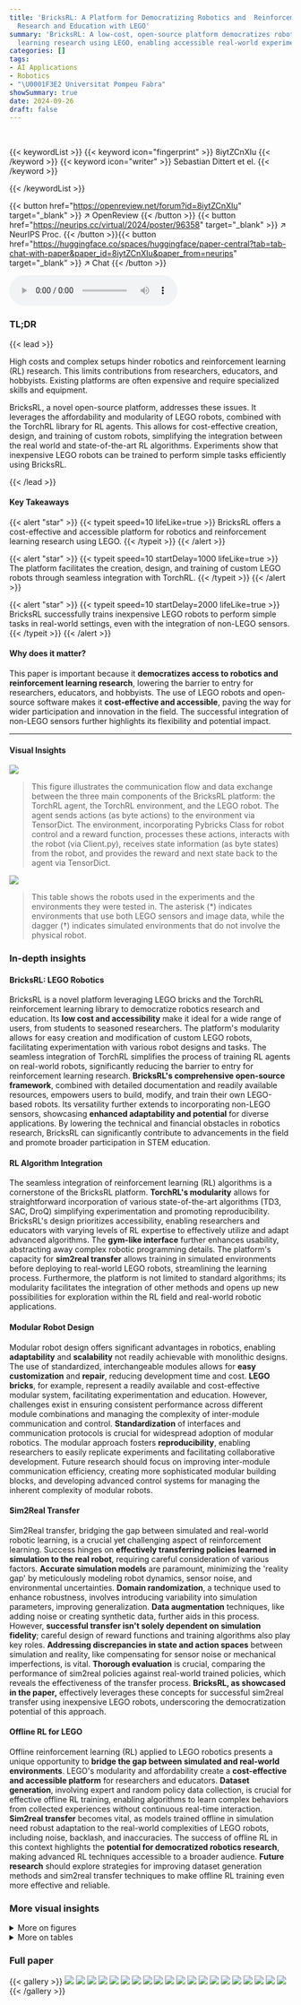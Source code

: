```yaml
---
title: 'BricksRL: A Platform for Democratizing Robotics and  Reinforcement Learning
  Research and Education with LEGO'
summary: 'BricksRL: A low-cost, open-source platform democratizes robotics and reinforcement
  learning research using LEGO, enabling accessible real-world experiments.'
categories: []
tags:
- AI Applications
- Robotics
- "\U0001F3E2 Universitat Pompeu Fabra"
showSummary: true
date: 2024-09-26
draft: false
---
```


<br>

{{< keywordList >}}
{{< keyword icon="fingerprint" >}} 8iytZCnXIu {{< /keyword >}}
{{< keyword icon="writer" >}} Sebastian Dittert et el. {{< /keyword >}}
 
{{< /keywordList >}}

{{< button href="https://openreview.net/forum?id=8iytZCnXIu" target="_blank" >}}
↗ OpenReview
{{< /button >}}
{{< button href="https://neurips.cc/virtual/2024/poster/96358" target="_blank" >}}
↗ NeurIPS Proc.
{{< /button >}}{{< button href="https://huggingface.co/spaces/huggingface/paper-central?tab=tab-chat-with-paper&paper_id=8iytZCnXIu&paper_from=neurips" target="_blank" >}}
↗ Chat
{{< /button >}}



<audio controls>
    <source src="https://ai-paper-reviewer.com/8iytZCnXIu/podcast.wav" type="audio/wav">
    Your browser does not support the audio element.
</audio>


### TL;DR


{{< lead >}}

High costs and complex setups hinder robotics and reinforcement learning (RL) research.  This limits contributions from researchers, educators, and hobbyists.  Existing platforms are often expensive and require specialized skills and equipment.

BricksRL, a novel open-source platform, addresses these issues. It leverages the affordability and modularity of LEGO robots, combined with the TorchRL library for RL agents.  This allows for cost-effective creation, design, and training of custom robots, simplifying the integration between the real world and state-of-the-art RL algorithms. Experiments show that inexpensive LEGO robots can be trained to perform simple tasks efficiently using BricksRL.

{{< /lead >}}


#### Key Takeaways

{{< alert "star" >}}
{{< typeit speed=10 lifeLike=true >}} BricksRL offers a cost-effective and accessible platform for robotics and reinforcement learning research using LEGO. {{< /typeit >}}
{{< /alert >}}

{{< alert "star" >}}
{{< typeit speed=10 startDelay=1000 lifeLike=true >}} The platform facilitates the creation, design, and training of custom LEGO robots through seamless integration with TorchRL. {{< /typeit >}}
{{< /alert >}}

{{< alert "star" >}}
{{< typeit speed=10 startDelay=2000 lifeLike=true >}} BricksRL successfully trains inexpensive LEGO robots to perform simple tasks in real-world settings, even with the integration of non-LEGO sensors. {{< /typeit >}}
{{< /alert >}}

#### Why does it matter?
This paper is important because it **democratizes access to robotics and reinforcement learning research**, lowering the barrier to entry for researchers, educators, and hobbyists.  The use of LEGO robots and open-source software makes it **cost-effective and accessible**, paving the way for wider participation and innovation in the field. The successful integration of non-LEGO sensors further highlights its flexibility and potential impact.

------
#### Visual Insights



![](https://ai-paper-reviewer.com/8iytZCnXIu/figures_1_1.jpg)

> This figure illustrates the communication flow and data exchange between the three main components of the BricksRL platform: the TorchRL agent, the TorchRL environment, and the LEGO robot.  The agent sends actions (as byte actions) to the environment via TensorDict. The environment, incorporating Pybricks Class for robot control and a reward function, processes these actions, interacts with the robot (via Client.py), receives state information (as byte states) from the robot, and provides the reward and next state back to the agent via TensorDict.





![](https://ai-paper-reviewer.com/8iytZCnXIu/tables_5_1.jpg)

> This table shows the robots used in the experiments and the environments they were tested in.  The asterisk (*) indicates environments that use both LEGO sensors and image data, while the dagger (†) indicates simulated environments that do not involve the physical robot.





### In-depth insights


#### BricksRL: LEGO Robotics
BricksRL is a novel platform leveraging LEGO bricks and the TorchRL reinforcement learning library to democratize robotics research and education.  Its **low cost and accessibility** make it ideal for a wide range of users, from students to seasoned researchers.  The platform's modularity allows for easy creation and modification of custom LEGO robots, facilitating experimentation with various robot designs and tasks. The seamless integration of TorchRL simplifies the process of training RL agents on real-world robots, significantly reducing the barrier to entry for reinforcement learning research. **BricksRL's comprehensive open-source framework**, combined with detailed documentation and readily available resources, empowers users to build, modify, and train their own LEGO-based robots.  Its versatility further extends to incorporating non-LEGO sensors, showcasing **enhanced adaptability and potential** for diverse applications. By lowering the technical and financial obstacles in robotics research, BricksRL can significantly contribute to advancements in the field and promote broader participation in STEM education.

#### RL Algorithm Integration
The seamless integration of reinforcement learning (RL) algorithms is a cornerstone of the BricksRL platform.  **TorchRL's modularity** allows for straightforward incorporation of various state-of-the-art algorithms (TD3, SAC, DroQ) simplifying experimentation and promoting reproducibility.  BricksRL's design prioritizes accessibility, enabling researchers and educators with varying levels of RL expertise to effectively utilize and adapt advanced algorithms. The **gym-like interface** further enhances usability, abstracting away complex robotic programming details.  The platform's capacity for **sim2real transfer** allows training in simulated environments before deploying to real-world LEGO robots, streamlining the learning process. Furthermore, the platform is not limited to standard algorithms; its modularity facilitates the integration of other methods and opens up new possibilities for exploration within the RL field and real-world robotic applications.

#### Modular Robot Design
Modular robot design offers significant advantages in robotics, enabling **adaptability** and **scalability** not readily achievable with monolithic designs.  The use of standardized, interchangeable modules allows for **easy customization** and **repair**, reducing development time and cost.  **LEGO bricks**, for example, represent a readily available and cost-effective modular system, facilitating experimentation and education.  However, challenges exist in ensuring consistent performance across different module combinations and managing the complexity of inter-module communication and control.  **Standardization** of interfaces and communication protocols is crucial for widespread adoption of modular robotics.  The modular approach fosters **reproducibility**, enabling researchers to easily replicate experiments and facilitating collaborative development.  Future research should focus on improving inter-module communication efficiency, creating more sophisticated modular building blocks, and developing advanced control systems for managing the inherent complexity of modular robots.

#### Sim2Real Transfer
Sim2Real transfer, bridging the gap between simulated and real-world robotic learning, is a crucial yet challenging aspect of reinforcement learning.  Success hinges on **effectively transferring policies learned in simulation to the real robot**, requiring careful consideration of various factors.  **Accurate simulation models** are paramount, minimizing the 'reality gap' by meticulously modeling robot dynamics, sensor noise, and environmental uncertainties.  **Domain randomization**, a technique used to enhance robustness, involves introducing variability into simulation parameters, improving generalization. **Data augmentation** techniques, like adding noise or creating synthetic data, further aids in this process.  However, **successful transfer isn't solely dependent on simulation fidelity**; careful design of reward functions and training algorithms also play key roles.  **Addressing discrepancies in state and action spaces** between simulation and reality, like compensating for sensor noise or mechanical imperfections, is vital.  **Thorough evaluation** is crucial, comparing the performance of sim2real policies against real-world trained policies, which reveals the effectiveness of the transfer process.  **BricksRL, as showcased in the paper,** effectively leverages these concepts for successful sim2real transfer using inexpensive LEGO robots, underscoring the democratization potential of this approach.

#### Offline RL for LEGO
Offline reinforcement learning (RL) applied to LEGO robotics presents a unique opportunity to **bridge the gap between simulated and real-world environments**.  LEGO's modularity and affordability create a **cost-effective and accessible platform** for researchers and educators.  **Dataset generation**, involving expert and random policy data collection, is crucial for effective offline RL training, enabling algorithms to learn complex behaviors from collected experiences without continuous real-time interaction.  **Sim2real transfer** becomes vital, as models trained offline in simulation need robust adaptation to the real-world complexities of LEGO robots, including noise, backlash, and inaccuracies.  The success of offline RL in this context highlights the **potential for democratized robotics research**, making advanced RL techniques accessible to a broader audience.  **Future research** should explore strategies for improving dataset generation methods and sim2real transfer techniques to make offline RL training even more effective and reliable.


### More visual insights

<details>
<summary>More on figures
</summary>


![](https://ai-paper-reviewer.com/8iytZCnXIu/figures_3_1.jpg)

> This figure shows three different LEGO robots used in the experiments described in the paper.  (a) shows a simple two-wheeled robot, (b) shows a quadrupedal walking robot, and (c) shows a robotic arm. These robots represent a range of complexity and demonstrate the versatility of the BricksRL platform for building and controlling various robotic designs.


![](https://ai-paper-reviewer.com/8iytZCnXIu/figures_6_1.jpg)

> This figure shows the training performance of the 2Wheeler robot on two different tasks: RunAway-v0 and Spinning-v0.  The left subplot (RunAway-v0) illustrates the reward obtained by four different reinforcement learning algorithms (Random, SAC, TD3, DroQ) over 40 training episodes.  It shows the average reward with shaded standard deviation areas. The right subplot (Spinning-v0) displays the same information but over 15 episodes for the Spinning-v0 task.  The figure visually demonstrates the learning progress of the algorithms on each task and allows a comparison of their performance.


![](https://ai-paper-reviewer.com/8iytZCnXIu/figures_7_1.jpg)

> This figure compares the training performance of different reinforcement learning algorithms (Random, SAC, TD3, DroQ) on two environments for the Walker robot: the real-world Walker-v0 environment and its simulated counterpart, WalkerSim-v0.  The x-axis represents the episode number, and the y-axis shows the reward obtained during training. Shaded areas indicate the standard deviation across multiple training runs.  The figure illustrates the learning curves of each algorithm, highlighting their performance in both real-world and simulated scenarios, and how they compare against a random baseline.


![](https://ai-paper-reviewer.com/8iytZCnXIu/figures_8_1.jpg)

> This figure shows the training performance comparison of different reinforcement learning algorithms (Random, SAC, TD3, DroQ) for the RoboArm robot in two environments: the real-world RoboArm-v0 and the simulated RoboArmSim-v0.  For each environment and algorithm, three plots are presented: reward, final error (the difference between the robot's final pose and the target pose at the end of each episode), and episode steps (the number of steps taken to complete each episode). The shaded areas represent the standard deviation across multiple training runs.


![](https://ai-paper-reviewer.com/8iytZCnXIu/figures_8_2.jpg)

> This figure displays the training performance of the RoboArm robot within the RoboArm_mixed-v0 environment.  The left subplot shows the reward obtained across training episodes for four different reinforcement learning algorithms (Random, SAC, TD3, DroQ).  The right subplot shows the number of episode steps taken to reach the target location for each algorithm. The shaded areas represent the standard deviation across multiple trials for each algorithm. This figure demonstrates the algorithms' learning curves and how quickly each method converges (or fails to converge) on the task, which integrates both motor angle controls and a webcam image for more complex decision-making compared to the simpler robot setups.


![](https://ai-paper-reviewer.com/8iytZCnXIu/figures_20_1.jpg)

> This figure compares the performance of the DroQ algorithm on the Walker-v0 task using two different communication frequencies: 11 Hz and 2 Hz.  The plot shows the reward obtained over 70 episodes. It demonstrates that a lower communication frequency (2 Hz) leads to faster and more stable convergence, potentially due to the effect being similar to frame skipping in RL, which simplifies decision-making.


![](https://ai-paper-reviewer.com/8iytZCnXIu/figures_20_2.jpg)

> This figure shows the results of the RunAway-v0 task.  The left subplot (a) displays the final distance achieved by three different reinforcement learning algorithms (SAC, TD3, DroQ) over multiple episodes. The shaded area represents the standard deviation. The right subplot (b) shows the mean action taken by each algorithm over the same episodes. Again, the shaded area represents the standard deviation.  This illustrates the different strategies adopted by each algorithm to maximize the distance travelled while avoiding hitting a wall. 


</details>




<details>
<summary>More on tables
</summary>


![](https://ai-paper-reviewer.com/8iytZCnXIu/tables_5_2.jpg)
> This table presents the mean and standard deviation of the evaluation rewards obtained for four different reinforcement learning algorithms (TD3, SAC, DroQ) and a random policy.  The results are averaged across five evaluation episodes and five different random seeds for each algorithm. The table shows the performance of each algorithm on different robotic tasks and environments described in the paper, allowing for a comparison of their effectiveness.  Note that the environments are also grouped by robot type.

![](https://ai-paper-reviewer.com/8iytZCnXIu/tables_6_1.jpg)
> This table presents the success rates of different reinforcement learning algorithms (TD3, SAC, DroQ, and a random policy) on two RoboArm tasks: RoboArm-v0 (using only LEGO sensors) and RoboArm-mixed-v0 (incorporating a webcam).  Success is measured by reaching the goal position within a time limit. The table also shows results for agents pre-trained in a simulated environment (RoboArmSim-v0), highlighting the potential of sim-to-real transfer.

![](https://ai-paper-reviewer.com/8iytZCnXIu/tables_8_1.jpg)
> This table presents the mean and standard deviation of the evaluation rewards obtained for different reinforcement learning algorithms (TD3, SAC, DroQ) and a random policy.  The results are based on experiments conducted across five evaluation episodes and five different random seeds, providing a measure of the algorithms' performance and variability.

![](https://ai-paper-reviewer.com/8iytZCnXIu/tables_12_1.jpg)
> This table shows the specifications for actions and observations used in the RunAway-v0 environment.  Actions consist of a single motor control value (ranging from -1 to 1), and observations consist of left and right motor angles (0.0 to 360.0 degrees), pitch angle (-90.0 to 90.0 degrees), roll angle (-90.0 to 90.0 degrees), and distance from an ultrasonic sensor (0.0 to 2000.0 mm).

![](https://ai-paper-reviewer.com/8iytZCnXIu/tables_13_1.jpg)
> This table details the specifications for actions and observations within the Spinning-v0 environment.  It shows the minimum and maximum values for each parameter, including left and right motor angles, pitch and roll angles (obtained from the robot's IMU), angular velocity (wz), and the direction of rotation.  The action space is continuous, defined by two floating-point values representing the rotation angles applied to the left and right motors. Note that the values are initially within the [-1,1] range, then transformed to [-100, 100] before being applied to the motors.

![](https://ai-paper-reviewer.com/8iytZCnXIu/tables_14_1.jpg)
> This table details the specifications for actions and observations within the Walker-v0 environment.  For actions, it lists the motor controls (left front, right front, left back, right back) and their ranges.  The observation section lists the motor angles, pitch, roll, and distance readings and their associated ranges.  These specifications define the input and output data exchanged between the RL agent and the simulated environment during training.

![](https://ai-paper-reviewer.com/8iytZCnXIu/tables_15_1.jpg)
> This table details the specifications for actions and observations within the RoboArm-v0 environment.  For actions, it lists the type of motor (rotation, low, high, grab), its numerical index, and the minimum and maximum values. For observations, it shows the motor angles (current and goal) and their corresponding ranges for each motor type.

![](https://ai-paper-reviewer.com/8iytZCnXIu/tables_16_1.jpg)
> This table presents the specifications for actions and observations in the RoboArm-mixed-v0 environment.  Actions consist of three continuous values controlling the rotation, low, and high motors. Observations include these three motor angles and an image observation with dimensions (64, 64).  The minimum and maximum values for each specification are given.

![](https://ai-paper-reviewer.com/8iytZCnXIu/tables_21_1.jpg)
> This table lists the hyperparameters used for training the three reinforcement learning agents: DroQ, SAC, and TD3.  The parameters include learning rate, batch size, UTD ratio (for DroQ only), prefill episodes, number of cells in the network, gamma, soft update epsilon, alpha initial (for SAC only), whether alpha is fixed, normalization method, dropout rate, buffer size, and exploration noise (for TD3 only). These hyperparameters were used to fine-tune the model and may affect the final results of the experiment.

![](https://ai-paper-reviewer.com/8iytZCnXIu/tables_21_2.jpg)
> This table summarizes the statistics of the datasets used in the experiments.  For each task (Walker-v0, RoboArm-v0, RunAway-v0, Spinning-v0), it shows the mean reward obtained by an expert policy, the number of expert transitions collected, the number of random transitions collected and the number of episodes used in data collection. This provides information on the quality of the datasets and the amount of data available for training reinforcement learning models.

![](https://ai-paper-reviewer.com/8iytZCnXIu/tables_22_1.jpg)
> This table lists the hyperparameters used for training three offline reinforcement learning algorithms: Behavior Cloning (BC), Implicit Q-Learning (IQL), and Conservative Q-Learning (CQL).  It shows the settings for parameters such as learning rate, batch size, number of cells in the network architecture, gamma (discount factor), soft update epsilon, loss function, temperature (for IQL and CQL),  expectile (for IQL), minimum and maximum Q-weight,  whether deterministic backup and the use of Lagrange were applied, and other regularization parameters.  These hyperparameters were used to tune the performance of each algorithm during offline training.

![](https://ai-paper-reviewer.com/8iytZCnXIu/tables_22_2.jpg)
> This table shows the robots used in the experiments and their corresponding environments.  It indicates whether each environment uses the actual robot or a simulation, and highlights those utilizing additional LEGO sensors (marked with *) or incorporating image data as observations. The dagger symbol (†) denotes that only a simulation of the robot was used for training in that environment.

</details>




### Full paper

{{< gallery >}}
<img src="https://ai-paper-reviewer.com/8iytZCnXIu/1.png" class="grid-w50 md:grid-w33 xl:grid-w25" />
<img src="https://ai-paper-reviewer.com/8iytZCnXIu/2.png" class="grid-w50 md:grid-w33 xl:grid-w25" />
<img src="https://ai-paper-reviewer.com/8iytZCnXIu/3.png" class="grid-w50 md:grid-w33 xl:grid-w25" />
<img src="https://ai-paper-reviewer.com/8iytZCnXIu/4.png" class="grid-w50 md:grid-w33 xl:grid-w25" />
<img src="https://ai-paper-reviewer.com/8iytZCnXIu/5.png" class="grid-w50 md:grid-w33 xl:grid-w25" />
<img src="https://ai-paper-reviewer.com/8iytZCnXIu/6.png" class="grid-w50 md:grid-w33 xl:grid-w25" />
<img src="https://ai-paper-reviewer.com/8iytZCnXIu/7.png" class="grid-w50 md:grid-w33 xl:grid-w25" />
<img src="https://ai-paper-reviewer.com/8iytZCnXIu/8.png" class="grid-w50 md:grid-w33 xl:grid-w25" />
<img src="https://ai-paper-reviewer.com/8iytZCnXIu/9.png" class="grid-w50 md:grid-w33 xl:grid-w25" />
<img src="https://ai-paper-reviewer.com/8iytZCnXIu/10.png" class="grid-w50 md:grid-w33 xl:grid-w25" />
<img src="https://ai-paper-reviewer.com/8iytZCnXIu/11.png" class="grid-w50 md:grid-w33 xl:grid-w25" />
<img src="https://ai-paper-reviewer.com/8iytZCnXIu/12.png" class="grid-w50 md:grid-w33 xl:grid-w25" />
<img src="https://ai-paper-reviewer.com/8iytZCnXIu/13.png" class="grid-w50 md:grid-w33 xl:grid-w25" />
<img src="https://ai-paper-reviewer.com/8iytZCnXIu/14.png" class="grid-w50 md:grid-w33 xl:grid-w25" />
<img src="https://ai-paper-reviewer.com/8iytZCnXIu/15.png" class="grid-w50 md:grid-w33 xl:grid-w25" />
<img src="https://ai-paper-reviewer.com/8iytZCnXIu/16.png" class="grid-w50 md:grid-w33 xl:grid-w25" />
<img src="https://ai-paper-reviewer.com/8iytZCnXIu/17.png" class="grid-w50 md:grid-w33 xl:grid-w25" />
<img src="https://ai-paper-reviewer.com/8iytZCnXIu/18.png" class="grid-w50 md:grid-w33 xl:grid-w25" />
<img src="https://ai-paper-reviewer.com/8iytZCnXIu/19.png" class="grid-w50 md:grid-w33 xl:grid-w25" />
<img src="https://ai-paper-reviewer.com/8iytZCnXIu/20.png" class="grid-w50 md:grid-w33 xl:grid-w25" />
{{< /gallery >}}